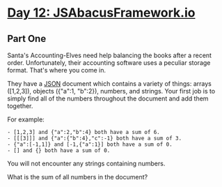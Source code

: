 [Day 12: JSAbacusFramework.io](http://adventofcode.com/day/12)
=============================

Part One
---------

Santa's Accounting-Elves need help balancing the books after a recent order. Unfortunately, their accounting software uses a peculiar storage format. That's where you come in.

They have a [JSON](http://json.org/) document which contains a variety of things: arrays ([1,2,3]), objects ({"a":1, "b":2}), numbers, and strings. Your first job is to simply find all of the numbers throughout the document and add them together.

For example:

    - [1,2,3] and {"a":2,"b":4} both have a sum of 6.
    - [[[3]]] and {"a":{"b":4},"c":-1} both have a sum of 3.
    - {"a":[-1,1]} and [-1,{"a":1}] both have a sum of 0.
    - [] and {} both have a sum of 0.

You will not encounter any strings containing numbers.

What is the sum of all numbers in the document?

